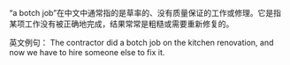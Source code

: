 “a botch job”在中文中通常指的是草率的、没有质量保证的工作或修理。它是指某项工作没有被正确地完成，结果常常是粗糙或需要重新修复的。

英文例句：
The contractor did a botch job on the kitchen renovation, and now we have to hire someone else to fix it.